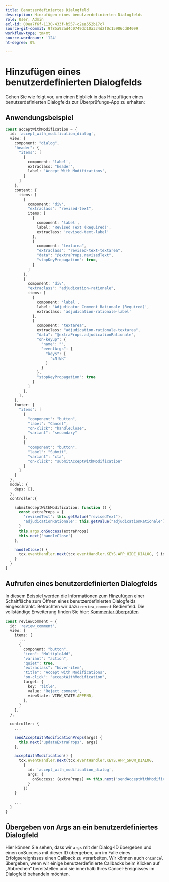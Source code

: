 ```yaml
---
title: Benutzerdefiniertes Dialogfeld
description: Hinzufügen eines benutzerdefinierten Dialogfelds
role: User, Admin
exl-id: 00ea7f6f-1130-433f-b557-c2ea552b17c7
source-git-commit: 9f85a92ad4c0749dd10a334d2f0c15906cd84099
workflow-type: tm+mt
source-wordcount: '124'
ht-degree: 0%

---
```


# Hinzufügen eines benutzerdefinierten Dialogfelds

Gehen Sie wie folgt vor, um einen Einblick in das Hinzufügen eines benutzerdefinierten Dialogfelds zur Überprüfungs-App zu erhalten:

## Anwendungsbeispiel

```typescript
const acceptWithModification = {
  id: 'accept_with_modification_dialog',
  view: {
    component: "dialog",
    "header": {
      "items": [
        {
          component: 'label',
          extraclass: "header",
          label: 'Accept With Modifications',
        }
      ]
    },
    content: {
      items: [
        {
          component: 'div',
          "extraclass": "revised-text",
          items: [
            {
              component: 'label',
              label: 'Revised Text (Required)',
              extraclass: 'revised-text-label'
            },
            {
              component: "textarea",
              "extraclass": "revised-text-textarea",
              "data": "@extraProps.revisedText",
              "stopKeyPropagation": true,
            }
          ]
        },
        {
          component: 'div',
          "extraclass": "adjudication-rationale",
          items: [
            {
              component: 'label',
              label: 'Adjudicator Comment Rationale (Required)',
              extraclass: 'adjudication-rationale-label'
            },
            {
              component: "textarea",
              extraclass: "adjudication-rationale-textarea",
              "data": "@extraProps.adjudicationRationale",
              "on-keyup": {
                "name": "",
                "eventArgs": {
                  "keys": [
                    "ENTER"
                  ]
                }
              },
              "stopKeyPropagation": true
            }
          ]
        },
      ],
    },
    footer: {
      "items": [
        {
          "component": "button",
          "label": "Cancel",
          "on-click": "handleClose",
          "variant": "secondary"
        },
        {
          "component": "button",
          "label": "Submit",
          "variant": "cta",
          "on-click": "submitAcceptWithModification"
        }
      ]
    }
  },
  model: {
    deps: [],
  },
  controller:{

    submitAcceptWithModification: function () {
      const extraProps = {
        'revisedText': this.getValue("revisedText"),
        'adjudicationRationale': this.getValue("adjudicationRationale"),
      }
      this.args.onSuccess(extraProps)
      this.next('handleClose')
    },

    handleClose() {
      tcx.eventHandler.next(tcx.eventHandler.KEYS.APP_HIDE_DIALOG, { id: 'accept_with_modification_dialog' })
    }
  }
}
```


## Aufrufen eines benutzerdefinierten Dialogfelds

In diesem Beispiel werden die Informationen zum Hinzufügen einer Schaltfläche zum Öffnen eines benutzerdefinierten Dialogfelds eingeschränkt.
Betrachten wir dazu `review_comment` Bedienfeld. Die vollständige Erweiterung finden Sie hier:
[Kommentar überprüfen](../../examples/review_app_examples/review_comment.ts)

```typescript
const reviewComment = {
  id: 'review_comment',
  view: {
    items: [
      ...
      {
        component: "button",
        "icon": "MultipleAdd",
        "variant": "action",
        "quiet": true,
        "extraclass": "hover-item",
        "title": "Accept with Modifications",
        "on-click": "acceptWithModification",
        target: {
          key: 'title',
          value: 'Reject comment',
          viewState: VIEW_STATE.APPEND,
        },
      }
    ],
  },

  controller: {
    ...

    sendAcceptWithModificationProps(args) {
      this.next('updateExtraProps', args)
    },

    acceptWithModification() {
      tcx.eventHandler.next(tcx.eventHandler.KEYS.APP_SHOW_DIALOG, 
        {
          id: 'accept_with_modification_dialog',
          args: {
            onSuccess: (extraProps) => this.next('sendAcceptWithModificationProps', extraProps),
          }
        })
    }

    ...
  }
}
```

## Übergeben von Args an ein benutzerdefiniertes Dialogfeld

Hier können Sie sehen, dass wir `args` mit der Dialog-ID übergeben und einen onSuccess mit dieser ID übergeben, um im Falle eines Erfolgsereignisses einen Callback zu verarbeiten.
Wir können auch `onCancel` übergeben, wenn wir einige benutzerdefinierte Callbacks beim Klicken auf „Abbrechen“ bereitstellen und sie innerhalb Ihres Cancel-Ereignisses im Dialogfeld behandeln möchten.
